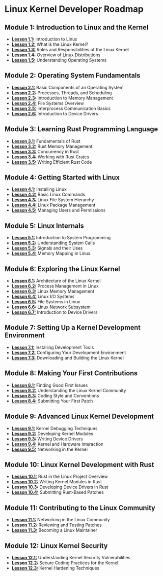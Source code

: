 # Linux Kernel Developer Roadmap

## Module 1: Introduction to Linux and the Kernel
- [**Lesson 1.1:**](./Lessons/Module1/L1.1.md) Introduction to Linux
- [**Lesson 1.2:**](./Lessons/Module1/L1.2.md) What is the Linux Kernel?
- [**Lesson 1.3:**](./Lessons/Module1/L1.3.md) Roles and Responsibilities of the Linux Kernel
- [**Lesson 1.4:**](./Lessons/Module1/L1.4.md) Overview of Linux Distributions
- [**Lesson 1.5:**](./Lessons/Module1/L1.5.md) Understanding Operating Systems

## Module 2: Operating System Fundamentals
- [**Lesson 2.1:**](./Lessons/Module2/L2.1.md) Basic Components of an Operating System
- [**Lesson 2.2:**](./Lessons/Module2/L2.2.md) Processes, Threads, and Scheduling
- [**Lesson 2.3:**](./Lessons/Module2/L2.3.md) Introduction to Memory Management
- [**Lesson 2.4:**](./Lessons/Module2/L2.4.md) File Systems Overview
- [**Lesson 2.5:**](./Lessons/Module2/L2.5.md) Interprocess Communication Basics
- [**Lesson 2.6:**](./Lessons/Module2/L2.6.md) Introduction to Device Drivers

## Module 3: Learning Rust Programming Language
- [**Lesson 3.1:**](./Lessons/Module3/L3.1.md) Fundamentals of Rust
- [**Lesson 3.2:**](./Lessons/Module3/L3.2.md) Rust Memory Management
- [**Lesson 3.3:**](./Lessons/Module3/L3.3.md) Concurrency in Rust
- [**Lesson 3.4:**](#) Working with Rust Crates
- [**Lesson 3.5:**](#) Writing Efficient Rust Code

## Module 4: Getting Started with Linux
- [**Lesson 4.1:**](#) Installing Linux
- [**Lesson 4.2:**](#) Basic Linux Commands
- [**Lesson 4.3:**](#) Linux File System Hierarchy
- [**Lesson 4.4:**](#) Linux Package Management
- [**Lesson 4.5:**](#) Managing Users and Permissions

## Module 5: Linux Internals
- [**Lesson 5.1:**](#) Introduction to System Programming
- [**Lesson 5.2:**](#) Understanding System Calls
- [**Lesson 5.3:**](#) Signals and their Uses
- [**Lesson 5.4:**](#) Memory Mapping in Linux

## Module 6: Exploring the Linux Kernel
- [**Lesson 6.1:**](#) Architecture of the Linux Kernel
- [**Lesson 6.2:**](#) Process Management in Linux
- [**Lesson 6.3:**](#) Linux Memory Management
- [**Lesson 6.4:**](#) Linux I/O Systems
- [**Lesson 6.5:**](#) File Systems in Linux
- [**Lesson 6.6:**](#) Linux Network Subsystem
- [**Lesson 6.7:**](#) Introduction to Device Drivers

## Module 7: Setting Up a Kernel Development Environment
- [**Lesson 7.1:**](#) Installing Development Tools
- [**Lesson 7.2:**](#) Configuring Your Development Environment
- [**Lesson 7.3:**](#) Downloading and Building the Linux Kernel

## Module 8: Making Your First Contributions
- [**Lesson 8.1:**](#) Finding Good First Issues
- [**Lesson 8.2:**](#) Understanding the Linux Kernel Community
- [**Lesson 8.3:**](#) Coding Style and Conventions
- [**Lesson 8.4:**](#) Submitting Your First Patch

## Module 9: Advanced Linux Kernel Development
- [**Lesson 9.1:**](#) Kernel Debugging Techniques
- [**Lesson 9.2:**](#) Developing Kernel Modules
- [**Lesson 9.3:**](#) Writing Device Drivers
- [**Lesson 9.4:**](#) Kernel and Hardware Interaction
- [**Lesson 9.5:**](#) Networking in the Kernel

## Module 10: Linux Kernel Development with Rust
- [**Lesson 10.1:**](#) Rust in the Linux Project Overview
- [**Lesson 10.2:**](#) Writing Kernel Modules in Rust
- [**Lesson 10.3:**](#) Developing Device Drivers in Rust
- [**Lesson 10.4:**](#) Submitting Rust-Based Patches

## Module 11: Contributing to the Linux Community
- [**Lesson 11.1:**](#) Networking in the Linux Community
- [**Lesson 11.2:**](#) Reviewing and Testing Patches
- [**Lesson 11.3:**](#) Becoming a Linux Maintainer

## Module 12: Linux Kernel Security
- [**Lesson 12.1:**](#) Understanding Kernel Security Vulnerabilities
- [**Lesson 12.2:**](#) Secure Coding Practices for the Kernel
- [**Lesson 12.3:**](#) Kernel Hardening Techniques
